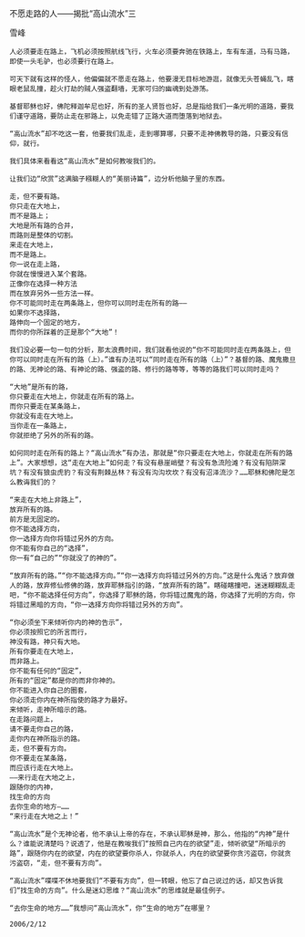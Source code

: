 不愿走路的人——揭批“高山流水”三

雪峰


    人必须要走在路上，飞机必须按照航线飞行，火车必须要奔驰在铁路上，车有车道，马有马路，即使一头毛驴，也必须要行在路上。

    可天下就有这样的怪人，他偏偏就不愿走在路上，他要漫无目标地游逛，就像无头苍蝇乱飞，瞎眼老鼠乱撞，趁火打劫的贼人强盗翻墙，无家可归的幽魂到处游荡。

    基督耶稣也好，佛陀释迦牟尼也好，所有的圣人贤哲也好，总是指给我们一条光明的道路，要我们谨守道路，要防止走在邪路上，以免走错了正路大道而堕落到地狱去。

    “高山流水”却不吃这一套，他要我们乱走，走到哪算哪，只要不走神佛教导的路，只要没有信仰，就行。

    我们具体来看看这“高山流水”是如何教唆我们的。

    让我们边“欣赏”这满脑子糨糊人的“美丽诗篇”，边分析他脑子里的东西。

    走，但不要有路。
    你只走在大地上，
    而不是路上；
    大地是所有路的合并，
    而路则是整体的切割。
    来走在大地上，
    而不是路上。
    你一说在走上路，
    你就在慢慢进入某个套路。
    正像你在选择一种方法
    而在放弃另外一些方法一样。
    你不可能同时走在两条路上，但你可以同时走在所有的路——
    如果你不选择路，
    路伸向一个固定的地方，
    而你的你所踩着的正是那个“大地”！

    我们没必要一句一句的分析，那太浪费时间，我们就看他说的“你不可能同时走在两条路上，但你可以同时走在所有的路（上）。”谁有办法可以“同时走在所有的路（上）”？基督的路、魔鬼撒旦的路、无神论的路、有神论的路、强盗的路、修行的路等等，等等的路我们可以同时走吗？

    “大地”是所有的路，
    你只要走在大地上，你就走在所有的路上。
    而你只要走在某条路上，
    你就没有走在大地上。
    当你走在一条路上，
    你就拒绝了另外的所有的路。

    如何同时走在所有的路上？“高山流水”有办法，那就是“你只要走在大地上，你就走在所有的路上”。大家想想，这“走在大地上”如何走？有没有悬崖峭壁？有没有急流险滩？有没有陷阱深坑？有没有狼虫虎豹？有没有荆棘丛林？有没有沟沟坎坎？有没有沼泽流沙？……耶稣和佛陀是怎么教诲我们的？

    “来走在大地上非路上”，
    放弃所有的路。
    前方是无固定的。
    你不能选择方向，
    你一选择方向你将错过另外的方向。
    你不能有你自己的“选择”，
    你一有“自己的”“你就没了的神的”。

    “放弃所有的路。”“你不能选择方向。”“你一选择方向将错过另外的方向。”这是什么鬼话？放弃做人的路，放弃修仙修佛的路，放弃耶稣指引的路，“放弃所有的路”。瞎碰瞎撞吧，迷迷糊糊乱走吧，“你不能选择任何方向”，你选择了耶稣的路，你将错过魔鬼的路，你选择了光明的方向，你将错过黑暗的方向，“你一选择方向你将错过另外的方向”。

    “你必须坐下来倾听你内的神的告示”，
    你必须按照它的所言而行，
    神没有路，神只有大地。
    所有你要走在大地上，
    而非路上。
    你不能有任何的“固定”，
    所有的“固定”都是你的而非你神的。
    你不能进入你自己的圈套，
    你必须走你内在神所指使的路才为最好。
    来倾听，走神所暗示的路。
    在走路问题上，
    请不要走你自己的路，
    走你内在神所指示的路。
    走，但不要有方向。
    你不要走在某条路，
    而应该行走在大地上。
    ——来行走在大地之上，
    跟随你的内神，
    找生命的方向
    去你生命的地方—……
    “来行走在大地之上！”

    “高山流水”是个无神论者，他不承认上帝的存在，不承认耶稣是神，那么，他指的“内神”是什么？谁能说清楚吗？说透了，他是在教唆我们“按照自己内在的欲望”走，倾听欲望“所暗示的路”，跟随你内在的欲望，内在的欲望要你杀人，你就杀人，内在的欲望要你贪污盗窃，你就贪污盗窃，“走，但不要有方向”。

    “高山流水”喋喋不休地要我们“不要有方向”，但一转眼，他忘了自己说过的话，却又告诉我们“找生命的方向”。什么是迷幻思维？“高山流水”的思维就是最佳例子。

    “去你生命的地方……”我想问“高山流水”，你“生命的地方”在哪里？

    2006/2/12



